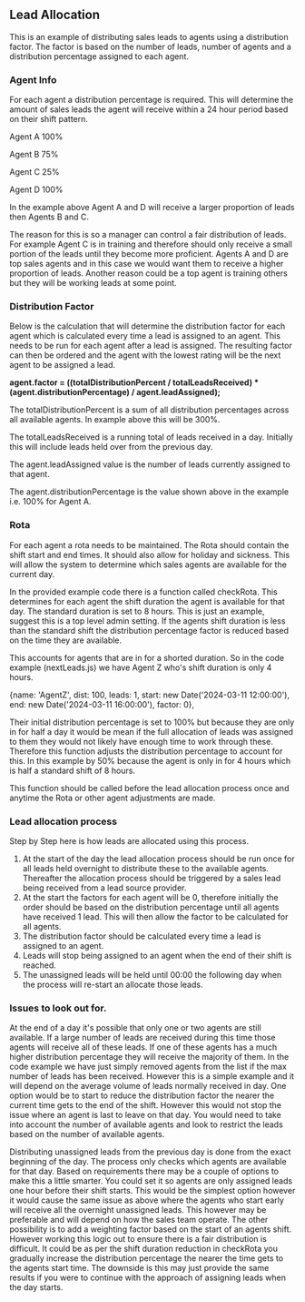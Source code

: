## Lead Allocation

This is an example of distributing sales leads to agents using a distribution factor. The factor is based on the number of leads, number of agents and a distribution percentage assigned to each agent.

### Agent Info

For each agent a distribution percentage is required. This will determine the amount of sales leads the agent will receive within a 24 hour period based on their shift pattern.

Agent A 100%

Agent B 75%

Agent C 25%

Agent D 100%

In the example above Agent A and D will receive a larger proportion of leads then Agents B and C.

The reason for this is so a manager can control a fair distribution of leads. For example Agent C is in training and therefore should only receive a small portion of the leads until they become more proficient. Agents A and D are top sales agents and in this case we would want them to receive a higher proportion of leads.
Another reason could be a top agent is training others but they will be working leads at some point.

### Distribution Factor

Below is the calculation that will determine the distribution factor for each agent which is calculated every time a lead is assigned to an agent. This needs to be run for each agent after a lead is assigned. The resulting factor can then be ordered and the agent with the lowest rating will be the next agent to be assigned a lead.

**agent.factor = ((totalDistributionPercent / totalLeadsReceived) * (agent.distributionPercentage) / agent.leadAssigned);**

The totalDistributionPercent is a sum of all distribution percentages across all available agents. In example above this will be 300%. 

The totalLeadsReceived is a running total of leads received in a day. Initially this will include leads held over from the previous day.

The agent.leadAssigned value is the number of leads currently assigned to that agent.

The agent.distributionPercentage is the value shown above in the example i.e. 100% for Agent A.

### Rota

For each agent a rota needs to be maintained. The Rota should contain the shift start and end times. It should also allow for holiday and sickness. 
This will allow the system to determine which sales agents are available for the current day.

In the provided example code there is a function called checkRota. This determines for each agent the shift duration the agent is available for that day. The standard duration is set to 8 hours. This is just an example, suggest this is a top level admin setting. If the agents shift duration is less than the standard shift the distribution percentage factor is reduced based on the time they are available.

This accounts for agents that are in for a shorted duration. So in the code example (nextLeads.js) we have Agent Z who's shift duration is only 4 hours.

{name: 'AgentZ', dist: 100, leads: 1, start:  new Date('2024-03-11 12:00:00'), end:  new Date('2024-03-11 16:00:00'), factor: 0},

Their initial distribution percentage is set to 100% but because they are only in for half a day it would be mean if the full allocation of leads was assigned to them they would not likely have enough time to work through these. Therefore this function adjusts the distribution percentage to account for this. In this example by 50% because the agent is only in for 4 hours which is half a standard shift of 8 hours.

This function should be called before the lead allocation process once and anytime the Rota or other agent adjustments are made.

### Lead allocation process

Step by Step here is how leads are allocated using this process.

1. At the start of the day the lead allocation process should be run once for all leads held overnight to distribute these to the available agents. Thereafter the allocation process should be triggered by a sales lead being received from a lead source provider.
2. At the start the factors for each agent will be 0, therefore initially the order should be based on the distribution percentage until all agents have received 1 lead. This will then allow the factor to be calculated for all agents.
2. The distribution factor should be calculated every time a lead is assigned to an agent.
3. Leads will stop being assigned to an agent when the end of their shift is reached. 
4. The unassigned leads will be held until 00:00 the following day when the process will re-start an allocate those leads.

### Issues to look out for.

At the end of a day it's possible that only one or two agents are still available. If a large number of leads are received during this time those agents will receive all of these leads. If one of these agents has a much higher distribution percentage they will receive the majority of them.
In the code example we have just simply removed agents from the list if the max number of leads has been received. However this is a simple example and it will depend on the average volume of leads normally received in day. 
One option would be to start to reduce the distribution factor the nearer the current time gets to the end of the shift. However this would not stop the issue where an agent is last to leave on that day. You would need to take into account the number of available agents and look to restrict the leads based on the number of available agents. 

Distributing unassigned leads from the previous day is done from the exact beginning of the day. The process only checks which agents are available for that day. 
Based on requirements there may be a couple of options to make this a little smarter. You could set it so agents are only assigned leads one hour before their shift starts. This would be the simplest option however it would cause the same issue as above where the agents who start early will receive all the overnight unassigned leads. This however may be preferable and will depend on how the sales team operate. 
The other possibility is to add a weighting factor based on the start of an agents shift. However working this logic out to ensure there is a fair distribution is difficult. It could be as per the shift duration reduction in checkRota you gradually increase the distribution percentage the nearer the time gets to the agents start time. The downside is this may just provide the same results if you were to continue with the approach of assigning leads when the day starts. 



